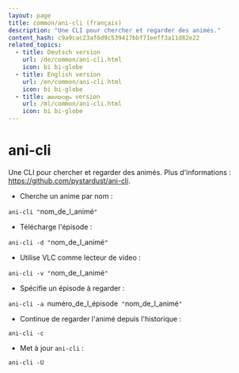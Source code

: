 ```yaml
---
layout: page
title: common/ani-cli (français)
description: "Une CLI pour chercher et regarder des animés."
content_hash: c9a9cac23af6d9c539417bbf71eeff3a11d82e22
related_topics:
  - title: Deutsch version
    url: /de/common/ani-cli.html
    icon: bi bi-globe
  - title: English version
    url: /en/common/ani-cli.html
    icon: bi bi-globe
  - title: മലയാളം version
    url: /ml/common/ani-cli.html
    icon: bi bi-globe
---
```

# ani-cli

Une CLI pour chercher et regarder des animés.
Plus d'informations : <https://github.com/pystardust/ani-cli>.

- Cherche un anime par nom :

`ani-cli "`<span class="tldr-var badge badge-pill bg-dark-lm bg-white-dm text-white-lm text-dark-dm font-weight-bold">nom_de_l_animé</span>`"`

- Télécharge l'épisode :

`ani-cli -d "`<span class="tldr-var badge badge-pill bg-dark-lm bg-white-dm text-white-lm text-dark-dm font-weight-bold">nom_de_l_animé</span>`"`

- Utilise VLC comme lecteur de video :

`ani-cli -v "`<span class="tldr-var badge badge-pill bg-dark-lm bg-white-dm text-white-lm text-dark-dm font-weight-bold">nom_de_l_animé</span>`"`

- Spécifie un épisode à regarder :

`ani-cli -a `<span class="tldr-var badge badge-pill bg-dark-lm bg-white-dm text-white-lm text-dark-dm font-weight-bold">numéro_de_l_épisode</span>` "`<span class="tldr-var badge badge-pill bg-dark-lm bg-white-dm text-white-lm text-dark-dm font-weight-bold">nom_de_l_animé</span>`"`

- Continue de regarder l'animé depuis l'historique :

`ani-cli -c`

- Met à jour `ani-cli` :

`ani-cli -U`
